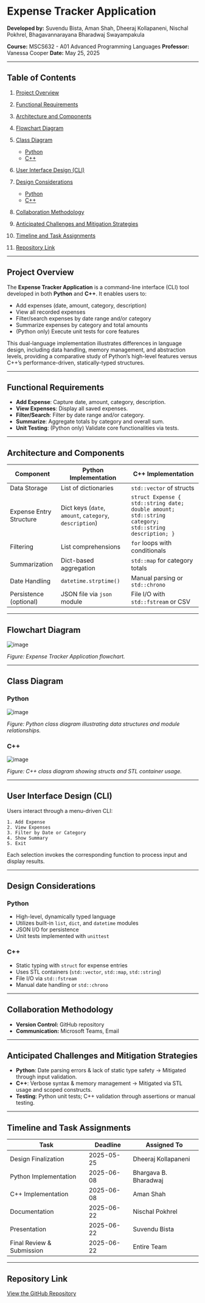 # Expense Tracker Application

**Developed by:** Suvendu Bista, Aman Shah, Dheeraj Kollapaneni, Nischal Pokhrel, Bhagavannarayana Bharadwaj Swayampakula

**Course:** MSCS632 - A01 Advanced Programming Languages
**Professor:** Vanessa Cooper
**Date:** May 25, 2025

---

## Table of Contents

1. [Project Overview](#project-overview)
2. [Functional Requirements](#functional-requirements)
3. [Architecture and Components](#architecture-and-components)
4. [Flowchart Diagram](#flowchart-diagram)
5. [Class Diagram](#class-diagram)

   * [Python](#python)
   * [C++](#c)
6. [User Interface Design (CLI)](#user-interface-design-cli)
7. [Design Considerations](#design-considerations)

   * [Python](#python-1)
   * [C++](#c-1)
8. [Collaboration Methodology](#collaboration-methodology)
9. [Anticipated Challenges and Mitigation Strategies](#anticipated-challenges-and-mitigation-strategies)
10. [Timeline and Task Assignments](#timeline-and-task-assignments)
11. [Repository Link](#repository-link)

---

## Project Overview

The **Expense Tracker Application** is a command-line interface (CLI) tool developed in both **Python** and **C++**. It enables users to:

* Add expenses (date, amount, category, description)
* View all recorded expenses
* Filter/search expenses by date range and/or category
* Summarize expenses by category and total amounts
* (Python only) Execute unit tests for core features

This dual-language implementation illustrates differences in language design, including data handling, memory management, and abstraction levels, providing a comparative study of Python’s high-level features versus C++’s performance-driven, statically-typed structures.

---

## Functional Requirements

* **Add Expense**: Capture date, amount, category, description.
* **View Expenses**: Display all saved expenses.
* **Filter/Search**: Filter by date range and/or category.
* **Summarize**: Aggregate totals by category and overall sum.
* **Unit Testing**: (Python only) Validate core functionalities via tests.

---

## Architecture and Components

| Component               | Python Implementation                                   | C++ Implementation                                                                                   |
| ----------------------- | ------------------------------------------------------- | ---------------------------------------------------------------------------------------------------- |
| Data Storage            | List of dictionaries                                    | `std::vector` of structs                                                                             |
| Expense Entry Structure | Dict keys (`date`, `amount`, `category`, `description`) | `struct Expense { std::string date; double amount; std::string category; std::string description; }` |
| Filtering               | List comprehensions                                     | `for` loops with conditionals                                                                        |
| Summarization           | Dict-based aggregation                                  | `std::map` for category totals                                                                       |
| Date Handling           | `datetime.strptime()`                                   | Manual parsing or `std::chrono`                                                                      |
| Persistence (optional)  | JSON file via `json` module                             | File I/O with `std::fstream` or CSV                                                                  |

---

## Flowchart Diagram

![image](https://github.com/user-attachments/assets/7aecb425-c86a-473e-b75e-bd3d5d383bd5)


*Figure: Expense Tracker Application flowchart.*

---

## Class Diagram

### Python


![image](https://github.com/user-attachments/assets/706e603f-518f-4c32-a8c7-0c6bcb34a67d)


*Figure: Python class diagram illustrating data structures and module relationships.*

### C++

![image](https://github.com/user-attachments/assets/a8ff6079-2640-49c3-872f-e32f900eca1b)


*Figure: C++ class diagram showing structs and STL container usage.*

---

## User Interface Design (CLI)

Users interact through a menu-driven CLI:

```
1. Add Expense
2. View Expenses
3. Filter by Date or Category
4. Show Summary
5. Exit
```

Each selection invokes the corresponding function to process input and display results.

---

## Design Considerations

### Python

* High-level, dynamically typed language
* Utilizes built-in `list`, `dict`, and `datetime` modules
* JSON I/O for persistence
* Unit tests implemented with `unittest`

### C++

* Static typing with `struct` for expense entries
* Uses STL containers (`std::vector`, `std::map`, `std::string`)
* File I/O via `std::fstream`
* Manual date handling or `std::chrono`

---

## Collaboration Methodology

* **Version Control:** GitHub repository
* **Communication:** Microsoft Teams, Email

---

## Anticipated Challenges and Mitigation Strategies

* **Python**: Date parsing errors & lack of static type safety → Mitigated through input validation.
* **C++**: Verbose syntax & memory management → Mitigated via STL usage and scoped constructs.
* **Testing**: Python unit tests; C++ validation through assertions or manual testing.

---

## Timeline and Task Assignments

| Task                      | Deadline   | Assigned To           |
| ------------------------- | ---------- | --------------------- |
| Design Finalization       | 2025-05-25 | Dheeraj Kollapaneni   |
| Python Implementation     | 2025-06-08 | Bhargava B. Bharadwaj |
| C++ Implementation        | 2025-06-08 | Aman Shah             |
| Documentation             | 2025-06-22 | Nischal Pokhrel       |
| Presentation              | 2025-06-22 | Suvendu Bista         |
| Final Review & Submission | 2025-06-22 | Entire Team           |

---

## Repository Link

[View the GitHub Repository](https://github.com/Dheerajsyz/MSCS632_Group-Project)
